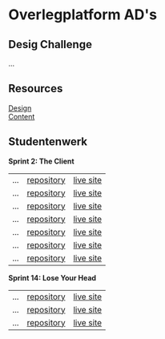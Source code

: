 # Overlegplatform AD's

## Desig Challenge
...

## Resources
[Design](...)  
[Content](...)

## Studentenwerk

**Sprint 2: The Client**  

|  |  |  | 
| :--------------- | :--------------- | :--------------- |
| ... |	[repository](...)  |	[live site](...) |
| ... |	[repository](...)  |	[live site](...) |
| ... |	[repository](...)  |	[live site](...) |
| ... |	[repository](...)  |	[live site](...) |
| ... |	[repository](...)  |	[live site](...) |
| ... |	[repository](...)  |	[live site](...) |
| ... |	[repository](...)  |	[live site](...) |

**Sprint 14: Lose Your Head**  

|  |  |  | 
| :--------------- | :--------------- | :--------------- |
| ... |	[repository](...)  |	[live site](...) |
| ... |	[repository](...)  |	[live site](...) |
| ... |	[repository](...)  |	[live site](...) |

 


